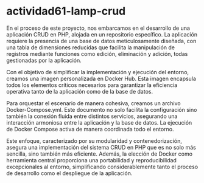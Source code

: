 # actividad61-lamp-crud


En el proceso de este proyecto, nos embarcamos en el desarrollo de una aplicación CRUD en PHP, alojada en un repositorio específico. La aplicación requiere la presencia de una base de datos meticulosamente diseñada, con una tabla de dimensiones reducidas que facilita la manipulación de registros mediante funciones como edición, eliminación y adición, todas gestionadas por la aplicación.

Con el objetivo de simplificar la implementación y ejecución del entorno, creamos una imagen personalizada en Docker Hub. Esta imagen encapsula todos los elementos críticos necesarios para garantizar la eficiencia operativa tanto de la aplicación como de la base de datos.

Para orquestar el escenario de manera cohesiva, creamos un archivo Docker-Compose.yml. Este documento no solo facilita la configuración sino también la conexión fluida entre distintos servicios, asegurando una interacción armoniosa entre la aplicación y la base de datos. La ejecución de Docker Compose activa de manera coordinada todo el entorno.

Este enfoque, caracterizado por su modularidad y contenedorización, asegura una implementación del sistema CRUD en PHP que es no solo más sencilla, sino también más eficiente. Además, la elección de Docker como herramienta central proporciona una portabilidad y reproducibilidad excepcionales al entorno, simplificando considerablemente tanto el proceso de desarrollo como el despliegue de la aplicación.
